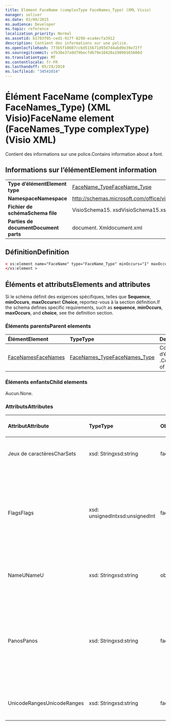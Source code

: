 ```yaml
---
title: Élément FaceName (complexType FaceNames_Type) (XML Visio)
manager: soliver
ms.date: 03/09/2015
ms.audience: Developer
ms.topic: reference
localization_priority: Normal
ms.assetid: b1783f05-ced1-917f-8298-eca4ecfa3912
description: Contient des informations sur une police.
ms.openlocfilehash: 773b5f10607cc6d515671d93d7d4abd9e39e72ff
ms.sourcegitcommit: e7b38e37a9d79becfd679e10420a19890165606d
ms.translationtype: MT
ms.contentlocale: fr-FR
ms.lasthandoff: 05/29/2019
ms.locfileid: "34541014"
---
```

# <a name="facename-element-facenamestype-complextype-visio-xml"></a><span data-ttu-id="21b98-103">Élément FaceName (complexType FaceNames_Type) (XML Visio)</span><span class="sxs-lookup"><span data-stu-id="21b98-103">FaceName element (FaceNames_Type complexType) (Visio XML)</span></span>

<span data-ttu-id="21b98-104">Contient des informations sur une police.</span><span class="sxs-lookup"><span data-stu-id="21b98-104">Contains information about a font.</span></span>
  
## <a name="element-information"></a><span data-ttu-id="21b98-105">Informations sur l’élément</span><span class="sxs-lookup"><span data-stu-id="21b98-105">Element information</span></span>

|||
|:-----|:-----|
|<span data-ttu-id="21b98-106">**Type d’élément**</span><span class="sxs-lookup"><span data-stu-id="21b98-106">**Element type**</span></span> <br/> |[<span data-ttu-id="21b98-107">FaceName_Type</span><span class="sxs-lookup"><span data-stu-id="21b98-107">FaceName_Type</span></span>](facename_type-complextypevisio-xml.md) <br/> |
|<span data-ttu-id="21b98-108">**Namespace**</span><span class="sxs-lookup"><span data-stu-id="21b98-108">**Namespace**</span></span> <br/> |http://schemas.microsoft.com/office/visio/2012/main  <br/> |
|<span data-ttu-id="21b98-109">**Fichier de schéma**</span><span class="sxs-lookup"><span data-stu-id="21b98-109">**Schema file**</span></span> <br/> |<span data-ttu-id="21b98-110">VisioSchema15. xsd</span><span class="sxs-lookup"><span data-stu-id="21b98-110">VisioSchema15.xsd</span></span>  <br/> |
|<span data-ttu-id="21b98-111">**Parties de document**</span><span class="sxs-lookup"><span data-stu-id="21b98-111">**Document parts**</span></span> <br/> |<span data-ttu-id="21b98-112">document. Xml</span><span class="sxs-lookup"><span data-stu-id="21b98-112">document.xml</span></span>  <br/> |
   
## <a name="definition"></a><span data-ttu-id="21b98-113">Définition</span><span class="sxs-lookup"><span data-stu-id="21b98-113">Definition</span></span>

```XML
< xs:element name="FaceName" type="FaceName_Type" minOccurs="1" maxOccurs="unbounded" >
</xs:element > 
```

## <a name="elements-and-attributes"></a><span data-ttu-id="21b98-114">Éléments et attributs</span><span class="sxs-lookup"><span data-stu-id="21b98-114">Elements and attributes</span></span>

<span data-ttu-id="21b98-115">Si le schéma définit des exigences spécifiques, telles que **Sequence**, **minOccurs**, **maxOccurs**et **Choice**, reportez-vous à la section définition.</span><span class="sxs-lookup"><span data-stu-id="21b98-115">If the schema defines specific requirements, such as **sequence**, **minOccurs**, **maxOccurs**, and **choice**, see the definition section.</span></span> 
  
### <a name="parent-elements"></a><span data-ttu-id="21b98-116">Éléments parents</span><span class="sxs-lookup"><span data-stu-id="21b98-116">Parent elements</span></span>

|<span data-ttu-id="21b98-117">**Élément**</span><span class="sxs-lookup"><span data-stu-id="21b98-117">**Element**</span></span>|<span data-ttu-id="21b98-118">**Type**</span><span class="sxs-lookup"><span data-stu-id="21b98-118">**Type**</span></span>|<span data-ttu-id="21b98-119">**Description**</span><span class="sxs-lookup"><span data-stu-id="21b98-119">**Description**</span></span>|
|:-----|:-----|:-----|
|[<span data-ttu-id="21b98-120">FaceNames</span><span class="sxs-lookup"><span data-stu-id="21b98-120">FaceNames</span></span>](facenames-element-visiodocument_type-complextypevisio-xml.md) <br/> |[<span data-ttu-id="21b98-121">FaceNames_Type</span><span class="sxs-lookup"><span data-stu-id="21b98-121">FaceNames_Type</span></span>](facenames_type-complextypevisio-xml.md) <br/> |<span data-ttu-id="21b98-122">Contient une collection d’éléments **FaceName** .</span><span class="sxs-lookup"><span data-stu-id="21b98-122">Contains a collection of **FaceName** elements.</span></span>  <br/> |
   
### <a name="child-elements"></a><span data-ttu-id="21b98-123">Éléments enfants</span><span class="sxs-lookup"><span data-stu-id="21b98-123">Child elements</span></span>

<span data-ttu-id="21b98-124">Aucun.</span><span class="sxs-lookup"><span data-stu-id="21b98-124">None.</span></span>
  
### <a name="attributes"></a><span data-ttu-id="21b98-125">Attributs</span><span class="sxs-lookup"><span data-stu-id="21b98-125">Attributes</span></span>

|<span data-ttu-id="21b98-126">**Attribut**</span><span class="sxs-lookup"><span data-stu-id="21b98-126">**Attribute**</span></span>|<span data-ttu-id="21b98-127">**Type**</span><span class="sxs-lookup"><span data-stu-id="21b98-127">**Type**</span></span>|<span data-ttu-id="21b98-128">**Obligatoire**</span><span class="sxs-lookup"><span data-stu-id="21b98-128">**Required**</span></span>|<span data-ttu-id="21b98-129">**Description**</span><span class="sxs-lookup"><span data-stu-id="21b98-129">**Description**</span></span>|<span data-ttu-id="21b98-130">**Valeurs possibles**</span><span class="sxs-lookup"><span data-stu-id="21b98-130">**Possible values**</span></span>|
|:-----|:-----|:-----|:-----|:-----|
|<span data-ttu-id="21b98-131">Jeux de caractères</span><span class="sxs-lookup"><span data-stu-id="21b98-131">CharSets</span></span>  <br/> |<span data-ttu-id="21b98-132">xsd: String</span><span class="sxs-lookup"><span data-stu-id="21b98-132">xsd:string</span></span>  <br/> |<span data-ttu-id="21b98-133">facultatif</span><span class="sxs-lookup"><span data-stu-id="21b98-133">optional</span></span>  <br/> |<span data-ttu-id="21b98-134">Jeux de caractères pris en charge de la police.</span><span class="sxs-lookup"><span data-stu-id="21b98-134">The supported character sets of the font.</span></span>  <br/> |<span data-ttu-id="21b98-135">Valeurs du type xsd: String.</span><span class="sxs-lookup"><span data-stu-id="21b98-135">Values of the xsd:string type.</span></span>  <br/> |
|<span data-ttu-id="21b98-136">Flags</span><span class="sxs-lookup"><span data-stu-id="21b98-136">Flags</span></span>  <br/> |<span data-ttu-id="21b98-137">xsd: unsignedInt</span><span class="sxs-lookup"><span data-stu-id="21b98-137">xsd:unsignedInt</span></span>  <br/> |<span data-ttu-id="21b98-138">facultatif</span><span class="sxs-lookup"><span data-stu-id="21b98-138">optional</span></span>  <br/> |<span data-ttu-id="21b98-139">Indicateurs qui indiquent les éléments suivants: police manquante, police par défaut, police asiatique, police complexe, police verticale et type de police.</span><span class="sxs-lookup"><span data-stu-id="21b98-139">Flags that indicate the following: missing font, default font, asian font, complex font, vertical font, and font type.</span></span>  <br/> |<span data-ttu-id="21b98-140">Valeurs du type xsd: unsignedInt.</span><span class="sxs-lookup"><span data-stu-id="21b98-140">Values of the xsd:unsignedInt type.</span></span>  <br/> |
|<span data-ttu-id="21b98-141">NameU</span><span class="sxs-lookup"><span data-stu-id="21b98-141">NameU</span></span>  <br/> |<span data-ttu-id="21b98-142">xsd: String</span><span class="sxs-lookup"><span data-stu-id="21b98-142">xsd:string</span></span>  <br/> |<span data-ttu-id="21b98-143">obligatoire</span><span class="sxs-lookup"><span data-stu-id="21b98-143">required</span></span>  <br/> |<span data-ttu-id="21b98-144">Nom de la police sous la forme d’une chaîne Unicode UTF-16.</span><span class="sxs-lookup"><span data-stu-id="21b98-144">The name of the font as a UTF-16 Unicode string.</span></span>  <br/> ||
|<span data-ttu-id="21b98-145">Panos</span><span class="sxs-lookup"><span data-stu-id="21b98-145">Panos</span></span>  <br/> |<span data-ttu-id="21b98-146">xsd: String</span><span class="sxs-lookup"><span data-stu-id="21b98-146">xsd:string</span></span>  <br/> |<span data-ttu-id="21b98-147">facultatif</span><span class="sxs-lookup"><span data-stu-id="21b98-147">optional</span></span>  <br/> |<span data-ttu-id="21b98-148">Signature Panose de la police.</span><span class="sxs-lookup"><span data-stu-id="21b98-148">The panose signature for the font.</span></span> <span data-ttu-id="21b98-149">Panose est un système de classification pour les polices qui les classe par rapport à leurs caractéristiques visuelles.</span><span class="sxs-lookup"><span data-stu-id="21b98-149">Panose is a classification system for typefaces that categorizes them based upon their visual characteristics.</span></span>  <br/> |<span data-ttu-id="21b98-150">Valeurs du type xsd: String.</span><span class="sxs-lookup"><span data-stu-id="21b98-150">Values of the xsd:string type.</span></span>  <br/> |
|<span data-ttu-id="21b98-151">UnicodeRanges</span><span class="sxs-lookup"><span data-stu-id="21b98-151">UnicodeRanges</span></span>  <br/> |<span data-ttu-id="21b98-152">xsd: String</span><span class="sxs-lookup"><span data-stu-id="21b98-152">xsd:string</span></span>  <br/> |<span data-ttu-id="21b98-153">facultatif</span><span class="sxs-lookup"><span data-stu-id="21b98-153">optional</span></span>  <br/> |<span data-ttu-id="21b98-154">Plages Unicode prises en charge de la police.</span><span class="sxs-lookup"><span data-stu-id="21b98-154">The supported Unicode ranges of the font.</span></span>  <br/> |<span data-ttu-id="21b98-155">Valeurs du type xsd: String.</span><span class="sxs-lookup"><span data-stu-id="21b98-155">Values of the xsd:string type.</span></span>  <br/> |
   

